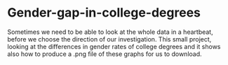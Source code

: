 # Gender-gap-in-college-degrees

Sometimes we need to be able to look at the whole data in a heartbeat, before we choose the direction of our investigation. This small project, looking at the differences in gender rates of college degrees and it shows also how to produce a .png file of these graphs for us to download.

